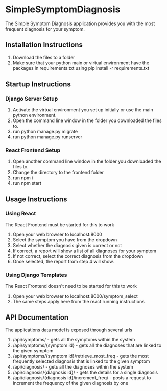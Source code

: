 # SimpleSymptomDiagnosis
The Simple Symptom Diagnosis application provides you with the most frequent diagnosis for your symptom.

## Installation Instructions
1. Download the files to a folder
2. Make sure that your python main or virtual environment have the packages in requirements.txt using pip install -r requirements.txt

## Startup Instructions
### Django Server Setup
1. Activate the virtual environment you set up initially or use the main python environment.
2. Open the command line window in the folder you downloaded the files to.
3. run python manage.py migrate
4. run python manage.py runserver

### React Frontend Setup
1. Open another command line window in the folder you downloaded the files to.
2. Change the directory to the frontend folder
3. run npm i
4. run npm start

## Usage Instructions
### Using React
The React Frontend must be started for this to work
1. Open your web browser to localhost:8000
2. Select the symptom you have from the dropdown
3. Select whether the diagnosis given is correct or not
4. If correct, a report will show a list of all diagnoses for your symptom
5. If not correct, select the correct diagnosis from the dropdown
6. Once selected, the report from step 4 will show.

### Using Django Templates
The React Frontend doesn't need to be started for this to work
1. Open your web browser to localhost:8000/symptom_select
2. The same steps apply here from the react running instructions

## API Documentation
The applications data model is exposed through several urls
1. /api/symptoms/ - gets all the symptoms within the system
2. /api/symptoms/{symptom id} - gets all the diagnoses that are linked to the given symptom
3. /api/symptoms/{symptom id}/retrieve_most_freq - gets the most frequently selected diagnosis that is linked to the given symptom
4. /api/diagnosis/ - gets all the diagnoses within the system
5. /api/diagnosis/{diagnosis id}/ - gets the details for a single diagnosis
6. /api/diagnosis/{diagnosis id}/increment_freq/ - posts a request to increment the frequency of the given diagnosis by one